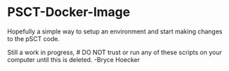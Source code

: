 # PSCT-Docker-Image
Hopefully a simple way to setup an environment and start making changes to the pSCT code.

Still a work in progress, # DO NOT trust or run any of these scripts on your computer until this is deleted.  -Bryce Hoecker

